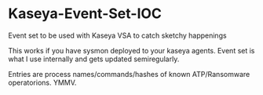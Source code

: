 # Kaseya-Event-Set-IOC
Event set to be used with Kaseya VSA to catch sketchy happenings

This works if you have sysmon deployed to your kaseya agents. Event set is what I use internally and gets updated semiregularly.

Entries are process names/commands/hashes of known ATP/Ransomware operatorions. YMMV.
